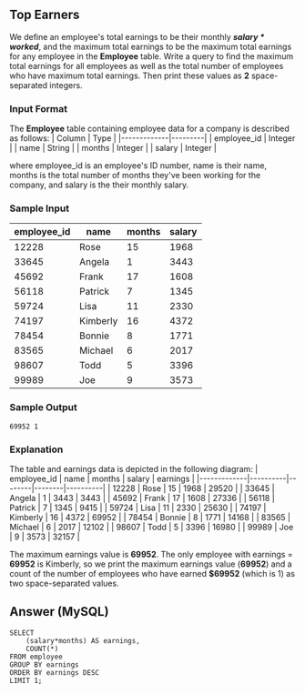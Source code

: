 [comment]: <> (Written: 01-Apr-2020)

## Top Earners
We define an employee's total earnings to be their monthly **_salary * worked_**, and the maximum total earnings to be the maximum total earnings for any employee in the **Employee** table. 
Write a query to find the maximum total earnings for all employees as well as the total number of employees who have maximum total earnings. Then print these values as **2** space-separated integers.

### Input Format
The **Employee** table containing employee data for a company is described as follows:
| Column      | Type    |
|-------------|---------|
| employee_id | Integer |
| name        | String  |
| months      | Integer |
| salary      | Integer |

where employee_id is an employee's ID number, name is their name, months is the total number of months they've been working for the company, and salary is the their monthly salary.

### Sample Input
| employee_id | name     | months | salary |
|-------------|----------|--------|--------|
| 12228       | Rose     | 15     | 1968   |
| 33645       | Angela   | 1      | 3443   |
| 45692       | Frank    | 17     | 1608   |
| 56118       | Patrick  | 7      | 1345   |
| 59724       | Lisa     | 11     | 2330   |
| 74197       | Kimberly | 16     | 4372   |
| 78454       | Bonnie   | 8      | 1771   |
| 83565       | Michael  | 6      | 2017   |
| 98607       | Todd     | 5      | 3396   |
| 99989       | Joe      | 9      | 3573   |

### Sample Output
```
69952 1
```

### Explanation
The table and earnings data is depicted in the following diagram:
| employee_id | name     | months | salary | earnings |
|-------------|----------|--------|--------|----------|
| 12228       | Rose     | 15     | 1968   | 29520    |
| 33645       | Angela   | 1      | 3443   | 3443     |
| 45692       | Frank    | 17     | 1608   | 27336    |
| 56118       | Patrick  | 7      | 1345   | 9415     |
| 59724       | Lisa     | 11     | 2330   | 25630    |
| 74197       | Kimberly | 16     | 4372   | 69952    |
| 78454       | Bonnie   | 8      | 1771   | 14168    |
| 83565       | Michael  | 6      | 2017   | 12102    |
| 98607       | Todd     | 5      | 3396   | 16980    |
| 99989       | Joe      | 9      | 3573   | 32157    |

The maximum earnings value is **69952**. The only employee with earnings = **69952** is Kimberly, so we print the maximum earnings value (**69952**) and a count of the number of employees who have earned **$69952** (which is 1) as two space-separated values.

## Answer (MySQL)
```
SELECT 
    (salary*months) AS earnings, 
    COUNT(*)
FROM employee
GROUP BY earnings
ORDER BY earnings DESC
LIMIT 1;
```